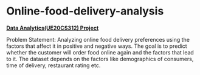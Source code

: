 # Online-food-delivery-analysis

**<u>Data Analytics(UE20CS312) Project</u>**

Problem Statement: Analyzing online food delivery preferences using the factors that affect it in positive and negative ways.
The goal is to predict whether the customer will order food online again and the factors that lead to it. The dataset depends on the factors like demographics of consumers, time of delivery, restaurant rating etc.
